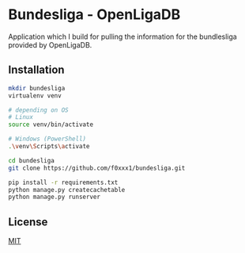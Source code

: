 # Bundesliga - OpenLigaDB

Application which I build for pulling the information for the bundlesliga provided by OpenLigaDB.

## Installation

```bash
mkdir bundesliga
virtualenv venv

# depending on OS
# Linux
source venv/bin/activate

# Windows (PowerShell)
.\venv\Scripts\activate

cd bundesliga
git clone https://github.com/f0xxx1/bundesliga.git

pip install -r requirements.txt
python manage.py createcachetable
python manage.py runserver

```


## License
[MIT](https://choosealicense.com/licenses/mit/)
